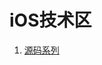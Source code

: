 # iOS技术区

1. [源码系列](https://github.com/fanatic-mobile-developer-for-android/mobile_technology/blob/master/iOS/source-code-analysis/README.md)
